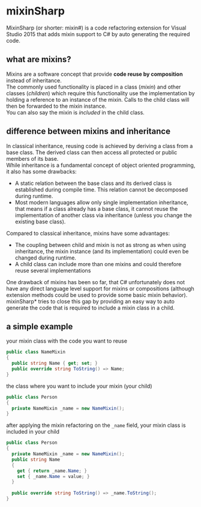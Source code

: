 # mixinSharp

MixinSharp (or shorter: mixin#) is a code refactoring extension for Visual Studio 2015 that adds mixin support to C# by auto generating the required code.

## what are mixins?

Mixins are a software concept that provide **code reuse by composition** instead of inheritance.  
The commonly used functionality is placed in a class (*mixin*) and other classes (*children*) which require this functionality use the implementation by holding a reference to an instance of the mixin. Calls to the child class will then be forwarded to the mixin instance.  
You can also say the mixin is *included* in the child class.

## difference between mixins and inheritance

In classical inheritance, reusing code is achieved by deriving a class from a base class. The derived class can then access all protected or public members of its base.  
While inheritance is a fundamental concept of object oriented programming, it also has some drawbacks:
- A static relation between the base class and its derived class is established during compile time. This relation cannot be decomposed during runtime.
- Most modern languages allow only single implementation inheritance, that means if a class  already has a base class, it cannot reuse the implementation of another class via inheritance (unless you change the existing base class).

Compared to classical inheritance, mixins have some advantages:
- The coupling between child and mixin is not as strong as when using inheritance, the mixin instance (and its implementation) could even be changed during runtime.
- A child class can include more than one mixins and could therefore reuse several implementations

One drawback of mixins has been so far, that C# unfortunately does not have any direct language level support for mixins or compositions (although extension methods could be used to provide some basic mixin behavior).  
mixinSharp* tries to close this gap by providing an easy way to auto generate the code that is required to include a mixin class in a child.

## a simple example

your mixin class with the code you want to reuse
```csharp
public class NameMixin
{
  public string Name { get; set; }
  public override string ToString() => Name;
}
```
the class where you want to include your mixin (your child)
```csharp
public class Person
{
  private NameMixin _name = new NameMixin();
}
```
after applying the mixin refactoring on the ```_name``` field, your mixin class is included in your child
```csharp
public class Person
{
  private NameMixin _name = new NameMixin();
  public string Name
  {
    get { return _name.Name; }
    set { _name.Name = value; }
  }
  
  public override string ToString() => _name.ToString();
}
```


